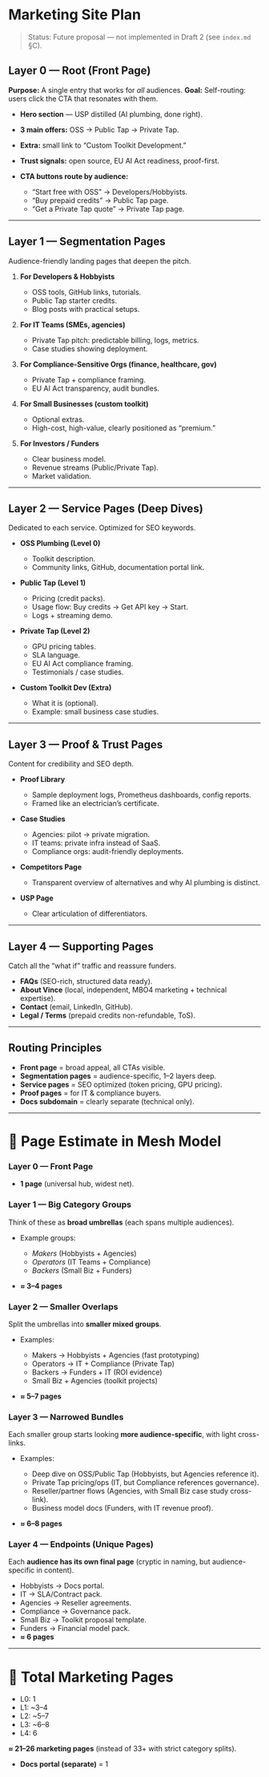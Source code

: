 # Marketing Site Plan

> Status: Future proposal — not implemented in Draft 2 (see `index.md` §C).

## Layer 0 — Root (Front Page)

**Purpose:** A single entry that works for *all* audiences.
**Goal:** Self-routing: users click the CTA that resonates with them.

* **Hero section** — USP distilled (AI plumbing, done right).
* **3 main offers:** OSS → Public Tap → Private Tap.
* **Extra:** small link to “Custom Toolkit Development.”
* **Trust signals:** open source, EU AI Act readiness, proof-first.
* **CTA buttons route by audience:**

  * “Start free with OSS” → Developers/Hobbyists.
  * “Buy prepaid credits” → Public Tap page.
  * “Get a Private Tap quote” → Private Tap page.

---

## Layer 1 — Segmentation Pages

Audience-friendly landing pages that deepen the pitch.

1. **For Developers & Hobbyists**

   * OSS tools, GitHub links, tutorials.
   * Public Tap starter credits.
   * Blog posts with practical setups.

2. **For IT Teams (SMEs, agencies)**

   * Private Tap pitch: predictable billing, logs, metrics.
   * Case studies showing deployment.

3. **For Compliance-Sensitive Orgs (finance, healthcare, gov)**

   * Private Tap + compliance framing.
   * EU AI Act transparency, audit bundles.

4. **For Small Businesses (custom toolkit)**

   * Optional extras.
   * High-cost, high-value, clearly positioned as “premium.”

5. **For Investors / Funders**

   * Clear business model.
   * Revenue streams (Public/Private Tap).
   * Market validation.

---

## Layer 2 — Service Pages (Deep Dives)

Dedicated to each service. Optimized for SEO keywords.

* **OSS Plumbing (Level 0)**

  * Toolkit description.
  * Community links, GitHub, documentation portal link.

* **Public Tap (Level 1)**

  * Pricing (credit packs).
  * Usage flow: Buy credits → Get API key → Start.
  * Logs + streaming demo.

* **Private Tap (Level 2)**

  * GPU pricing tables.
  * SLA language.
  * EU AI Act compliance framing.
  * Testimonials / case studies.

* **Custom Toolkit Dev (Extra)**

  * What it is (optional).
  * Example: small business case studies.

---

## Layer 3 — Proof & Trust Pages

Content for credibility and SEO depth.

* **Proof Library**

  * Sample deployment logs, Prometheus dashboards, config reports.
  * Framed like an electrician’s certificate.

* **Case Studies**

  * Agencies: pilot → private migration.
  * IT teams: private infra instead of SaaS.
  * Compliance orgs: audit-friendly deployments.

* **Competitors Page**

  * Transparent overview of alternatives and why AI plumbing is distinct.

* **USP Page**

  * Clear articulation of differentiators.

---

## Layer 4 — Supporting Pages

Catch all the “what if” traffic and reassure funders.

* **FAQs** (SEO-rich, structured data ready).
* **About Vince** (local, independent, MBO4 marketing + technical expertise).
* **Contact** (email, LinkedIn, GitHub).
* **Legal / Terms** (prepaid credits non-refundable, ToS).

---

## Routing Principles

* **Front page** = broad appeal, all CTAs visible.
* **Segmentation pages** = audience-specific, 1–2 layers deep.
* **Service pages** = SEO optimized (token pricing, GPU pricing).
* **Proof pages** = for IT & compliance buyers.
* **Docs subdomain** = clearly separate (technical only).

---

# 📑 Page Estimate in Mesh Model

### Layer 0 — Front Page

* **1 page** (universal hub, widest net).

### Layer 1 — Big Category Groups

Think of these as **broad umbrellas** (each spans multiple audiences).

* Example groups:

  * *Makers* (Hobbyists + Agencies)
  * *Operators* (IT Teams + Compliance)
  * *Backers* (Small Biz + Funders)
* **≈ 3–4 pages**

### Layer 2 — Smaller Overlaps

Split the umbrellas into **smaller mixed groups**.

* Examples:

  * Makers → Hobbyists + Agencies (fast prototyping)
  * Operators → IT + Compliance (Private Tap)
  * Backers → Funders + IT (ROI evidence)
  * Small Biz + Agencies (toolkit projects)
* **≈ 5–7 pages**

### Layer 3 — Narrowed Bundles

Each smaller group starts looking **more audience-specific**, with light cross-links.

* Examples:

  * Deep dive on OSS/Public Tap (Hobbyists, but Agencies reference it).
  * Private Tap pricing/ops (IT, but Compliance references governance).
  * Reseller/partner flows (Agencies, with Small Biz case study cross-link).
  * Business model docs (Funders, with IT revenue proof).
* **≈ 6–8 pages**

### Layer 4 — Endpoints (Unique Pages)

Each **audience has its own final page** (cryptic in naming, but audience-specific in content).

* Hobbyists → Docs portal.
* IT → SLA/Contract pack.
* Agencies → Reseller agreements.
* Compliance → Governance pack.
* Small Biz → Toolkit proposal template.
* Funders → Financial model pack.
* **≈ 6 pages**

---

# 🔢 Total Marketing Pages

* L0: 1
* L1: \~3–4
* L2: \~5–7
* L3: \~6–8
* L4: 6

**≈ 21–26 marketing pages** (instead of 33+ with strict category splits).

* **Docs portal (separate)** = 1
